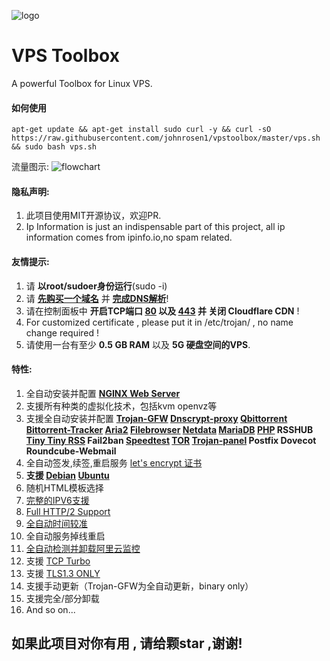 ![logo](https://raw.githubusercontent.com/johnrosen1/trojan-gfw-script/master/logo.png)
# VPS Toolbox

A powerful Toolbox for Linux VPS.

#### 如何使用
```
apt-get update && apt-get install sudo curl -y && curl -sO https://raw.githubusercontent.com/johnrosen1/vpstoolbox/master/vps.sh && sudo bash vps.sh
```

流量图示:
![flowchart](https://raw.githubusercontent.com/jerrypoma/trojan-gfw-script/master/vpstoolbox.png)

#### 隐私声明:

1. 此项目使用MIT开源协议，欢迎PR.
2. Ip Information is just an indispensable part of this project, all ip information comes from ipinfo.io,no spam related.

#### 友情提示:
1. 请 **以root/sudoer身份运行**(sudo -i)
2. 请 **[先购买一个域名](https://www.namesilo.com/?rid=685fb47qi)** 并 **[完成DNS解析](https://dnschecker.org/)**!
3. 请在控制面板中 **开启TCP端口 [80](https://www.speedguide.net/port.php?port=80) 以及 [443](https://www.speedguide.net/port.php?port=443) 并 关闭 Cloudflare CDN** !
4. For customized certificate , please put it in /etc/trojan/ , no name change required !
5. 请使用一台有至少 **0.5 GB RAM** 以及 **5G 硬盘空间的VPS**. 

#### 特性:

1. 全自动安装并配置 **[NGINX Web Server](https://www.nginx.com/)**
2. 支援所有种类的虚拟化技术，包括kvm openvz等
20. 支援全自动安装并配置 **[Trojan-GFW](https://github.com/trojan-gfw/trojan) [Dnscrypt-proxy](https://github.com/DNSCrypt/dnscrypt-proxy) [Qbittorrent](https://www.qbittorrent.org/) [Bittorrent-Tracker](https://github.com/webtorrent/bittorrent-tracker) [Aria2](https://github.com/aria2/aria2) [Filebrowser](https://github.com/filebrowser/filebrowser) [Netdata](https://github.com/netdata/netdata) [MariaDB](https://mariadb.org/) [PHP](https://www.php.net/) RSSHUB [Tiny Tiny RSS](https://git.tt-rss.org/fox/tt-rss) Fail2ban [Speedtest](https://github.com/librespeed/speedtest) [TOR](https://famicoman.com/2018/01/03/configuring-and-monitoring-a-tor-middle-relay/) [Trojan-panel](https://github.com/trojan-gfw/trojan-panel) Postfix Dovecot Roundcube-Webmail**
3. 全自动签发,续签,重启服务 [let's encrypt 证书](https://letsencrypt.org/)
4. **支援 [Debian](https://www.debian.org/) [Ubuntu](https://ubuntu.com/)**
16. 随机HTML模板选择
17. [完整的IPV6支援](https://en.wikipedia.org/wiki/IPv6)
17. [Full HTTP/2 Support](https://en.wikipedia.org/wiki/HTTP/2)
18. [全自动时间较准](https://www.freedesktop.org/software/systemd/man/timedatectl.html)
19. 全自动服务掉线重启
20. [全自动检测并卸载阿里云监控](https://www.johnrosen1.com/ali-iso/)
9.  支援 [TCP Turbo](https://github.com/shadowsocks/shadowsocks/wiki/Optimizing-Shadowsocks)
15. 支援 [TLS1.3 ONLY](https://wiki.openssl.org/index.php/TLS1.3)
21. 支援手动更新（Trojan-GFW为全自动更新，binary only）
23. 支援完全/部分卸载
24. And so on...

## 如果此项目对你有用 , 请给颗star ,谢谢!
